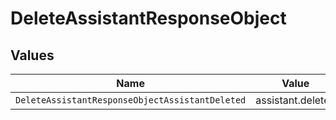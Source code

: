 # DeleteAssistantResponseObject


## Values

| Name                                            | Value                                           |
| ----------------------------------------------- | ----------------------------------------------- |
| `DeleteAssistantResponseObjectAssistantDeleted` | assistant.deleted                               |